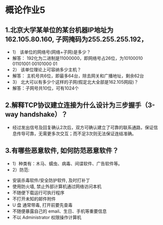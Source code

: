 # 概论作业5
## 1.北京大学某单位的某台机器IP地址为162.105.80.160, 子网掩码为255.255.255.192，
 - 1） 该单位的网络号(网络+子网)是多少？
 - 解答： 192化为二进制是11000000，即网络号占26位，为10100010 01101001 00101000 01
 - 2） 该单位理论上可容纳多少主机？
 - 解答： 主机号共6位，即最多64台，除去网关和广播地址，剩余62台
 - 3） 北大可以有多少个这样的子网(假定北大全部是162.105网段)？
 - 解答：子网号共10位，可有1024个
 
## 2.解释TCP协议建立连接为什么设计为三步握手（3-way handshake）？
 * 经过发出信号及回复确认2次后，双方可确认建立了可靠的联系通路，保证信息传导可靠，无需更多次交互；而不足3次则无法保证连结准确。
## 3.有哪些恶意软件, 如何防范恶意软件？
* 1）种类有：木马、蠕虫、病毒、间谍软件、广告软件等。
* 2）防范:
 - 安装杀毒软件/安全防护软件, 及时打补丁
 - 使用防火墙, 禁止外部计算机通过网络访问本机
 - 不随便下载运行可执行程序 
 - 不打开未知的邮件附件 
 - U 盘 通常带毒, 打开前要先查毒 
 - 不随便暴露自己的 email、生日、手机等重要信息 
 - 不以 Administrator 权限操作计算机 
